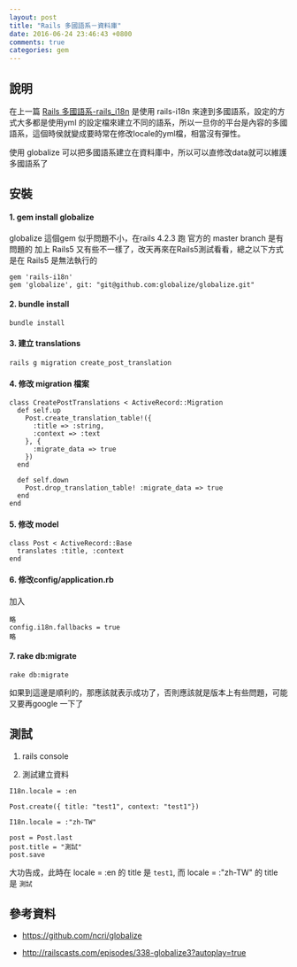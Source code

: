 ```yaml
---
layout: post
title: "Rails 多國語系－資料庫"
date: 2016-06-24 23:46:43 +0800
comments: true
categories: gem
---
```


## 說明

在上一篇 [Rails 多國語系-rails_i18n](http://jimmy0328.github.io/blog/2016/06/23/rails-i18n/) 是使用 rails-i18n 來達到多國語系，設定的方式大多都是使用yml 的設定檔來建立不同的語系，所以一旦你的平台是內容的多國語系，這個時侯就變成要時常在修改locale的yml檔，相當沒有彈性。

使用 globalize 可以把多國語系建立在資料庫中，所以可以直修改data就可以維護多國語系了

## 安裝

#### 1. gem install globalize
globalize 這個gem 似乎問題不小，在rails 4.2.3 跑 官方的 master branch 是有問題的
加上 Rails5 又有些不一樣了，改天再來在Rails5測試看看，總之以下方式是在 Rails5 是無法執行的

```
gem 'rails-i18n'
gem 'globalize', git: "git@github.com:globalize/globalize.git"
```

#### 2. bundle install
```
bundle install
```

#### 3. 建立 translations
```
rails g migration create_post_translation
```

#### 4. 修改 migration 檔案
```
class CreatePostTranslations < ActiveRecord::Migration
  def self.up
    Post.create_translation_table!({
      :title => :string,
      :context => :text
    }, {
      :migrate_data => true
    })
  end

  def self.down
    Post.drop_translation_table! :migrate_data => true
  end
end
```

#### 5. 修改 model

```
class Post < ActiveRecord::Base
  translates :title, :context
end
```

#### 6. 修改config/application.rb
加入
```
略
config.i18n.fallbacks = true
略
```

#### 7. rake db:migrate

```
rake db:migrate
```
如果到這邊是順利的，那應該就表示成功了，否則應該就是版本上有些問題，可能又要再google 一下了

## 測試

1. rails console

2. 測試建立資料

```
I18n.locale = :en

Post.create({ title: "test1", context: "test1"})

I18n.locale = :"zh-TW"

post = Post.last
post.title = "測試"
post.save

```
大功告成，此時在 locale = :en 的 title 是 `test1`, 而 locale = :"zh-TW" 的 title 是 `測試`

## 參考資料

- https://github.com/ncri/globalize

- http://railscasts.com/episodes/338-globalize3?autoplay=true


